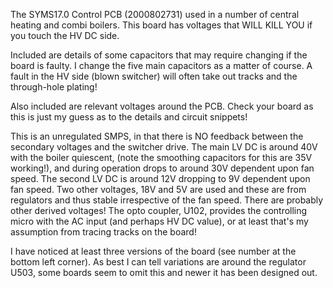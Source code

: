 The SYMS17.0 Control PCB (2000802731) used in a number of central heating and combi boilers.  This board has voltages that WILL KILL YOU if you touch the HV DC side.  

Included are details of some capacitors that may require changing if the board is faulty.  I change the five main capacitors as a matter of course.  A fault in the HV side (blown switcher) will often take out tracks and the through-hole plating!  

Also included are relevant voltages around the PCB.  Check your board as this is just my guess as to the details and circuit snippets!  

This is an unregulated SMPS, in that there is NO feedback between the secondary voltages and the switcher drive.  The main LV DC is around 40V with the boiler quiescent, (note the smoothing capacitors for this are 35V working!), and during operation drops to around 30V dependent upon fan speed.  The second LV DC is around 12V dropping to 9V dependent upon fan speed.  Two other voltages, 18V and 5V are used and these are from regulators and thus stable irrespective of the fan speed.  There are probably other derived voltages!  The opto coupler, U102, provides the controlling micro with the AC input (and perhaps HV DC value), or at least that's my assumption from tracing tracks on the board!

I have noticed at least three versions of the board (see number at the bottom left corner). As best I can tell variations are around the regulator U503, some boards seem to omit this and newer it has been designed out.  